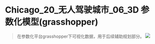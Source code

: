 # Chicago_20_无人驾驶城市_06_3D 参数化模型(grasshopper)
> 在参数化平台grasshopper下可视化数据，用于后续辅助规划部分。
![](https://github.com/richieBao/python-urbanPlanning/blob/master/images/50_01.gif)
